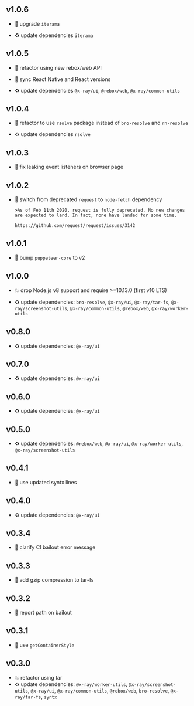 ## v1.0.6

* 🐞 upgrade `iterama`

* ♻️ update dependencies `iterama`

## v1.0.5

* 🐞 refactor using new rebox/web API

* 🐞 sync React Native and React versions

* ♻️ update dependencies `@x-ray/ui`, `@rebox/web`, `@x-ray/common-utils`

## v1.0.4

* 🐞 refactor to use `rsolve` package instead of `bro-resolve` and `rn-resolve`

* ♻️ update dependencies `rsolve`

## v1.0.3

* 🐞 fix leaking event listeners on browser page

## v1.0.2

* 🐞 switch from deprecated `request` to `node-fetch` dependency

  ```
  >As of Feb 11th 2020, request is fully deprecated. No new changes are expected to land. In fact, none have landed for some time.
  
  https://github.com/request/request/issues/3142
  ```

## v1.0.1

* 🐞 bump `puppeteer-core` to v2

## v1.0.0

* 💥 drop Node.js v8 support and require >=10.13.0 (first v10 LTS)

* ♻️ update dependencies: `bro-resolve`, `@x-ray/ui`, `@x-ray/tar-fs`, `@x-ray/screenshot-utils`, `@x-ray/common-utils`, `@rebox/web`, `@x-ray/worker-utils`

## v0.8.0

* ♻️ update dependencies: `@x-ray/ui`

## v0.7.0

* ♻️ update dependencies: `@x-ray/ui`

## v0.6.0

* ♻️ update dependencies: `@x-ray/ui`

## v0.5.0

* ♻️ update dependencies: `@rebox/web`, `@x-ray/ui`, `@x-ray/worker-utils`, `@x-ray/screenshot-utils`

## v0.4.1

* 🐞 use updated syntx lines

## v0.4.0

* ♻️ update dependencies: `@x-ray/ui`

## v0.3.4

* 🐞 clarify CI bailout error message

## v0.3.3

* 🐞 add gzip compression to tar-fs

## v0.3.2

* 🐞 report path on bailout

## v0.3.1

* 🐞 use `getContainerStyle`

## v0.3.0

* 💥 refactor using tar
* ♻️ update dependencies: `@x-ray/worker-utils`, `@x-ray/screenshot-utils`, `@x-ray/ui`, `@x-ray/common-utils`, `@rebox/web`, `bro-resolve`, `@x-ray/tar-fs`, `syntx`
